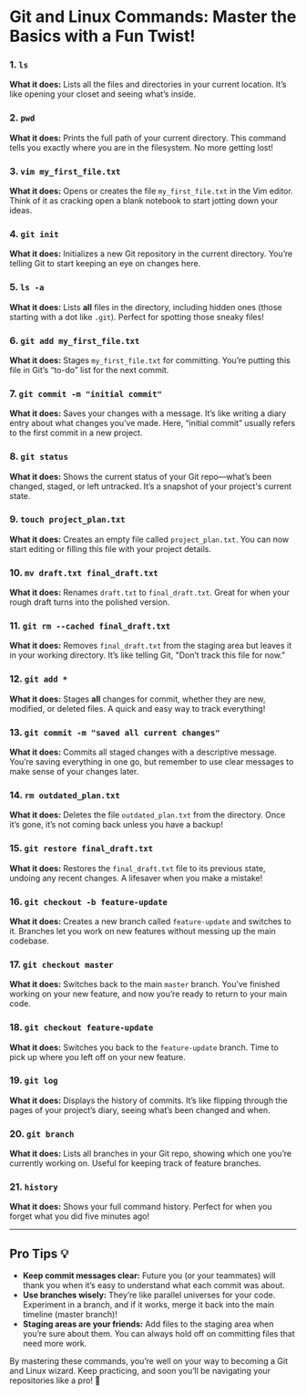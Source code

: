 # Git and Linux Commands: Master the Basics with a Fun Twist!

### 1. `ls`
**What it does:** Lists all the files and directories in your current location. It’s like opening your closet and seeing what’s inside. 

### 2. `pwd`
**What it does:** Prints the full path of your current directory. This command tells you exactly where you are in the filesystem. No more getting lost!

### 3. `vim my_first_file.txt`
**What it does:** Opens or creates the file `my_first_file.txt` in the Vim editor. Think of it as cracking open a blank notebook to start jotting down your ideas.

### 4. `git init`
**What it does:** Initializes a new Git repository in the current directory. You’re telling Git to start keeping an eye on changes here.

### 5. `ls -a`
**What it does:** Lists **all** files in the directory, including hidden ones (those starting with a dot like `.git`). Perfect for spotting those sneaky files!

### 6. `git add my_first_file.txt`
**What it does:** Stages `my_first_file.txt` for committing. You’re putting this file in Git’s “to-do” list for the next commit.

### 7. `git commit -m "initial commit"`
**What it does:** Saves your changes with a message. It’s like writing a diary entry about what changes you’ve made. Here, “initial commit” usually refers to the first commit in a new project.

### 8. `git status`
**What it does:** Shows the current status of your Git repo—what’s been changed, staged, or left untracked. It’s a snapshot of your project's current state.

### 9. `touch project_plan.txt`
**What it does:** Creates an empty file called `project_plan.txt`. You can now start editing or filling this file with your project details.

### 10. `mv draft.txt final_draft.txt`
**What it does:** Renames `draft.txt` to `final_draft.txt`. Great for when your rough draft turns into the polished version.

### 11. `git rm --cached final_draft.txt`
**What it does:** Removes `final_draft.txt` from the staging area but leaves it in your working directory. It’s like telling Git, "Don’t track this file for now."

### 12. `git add *`
**What it does:** Stages **all** changes for commit, whether they are new, modified, or deleted files. A quick and easy way to track everything!

### 13. `git commit -m "saved all current changes"`
**What it does:** Commits all staged changes with a descriptive message. You’re saving everything in one go, but remember to use clear messages to make sense of your changes later.

### 14. `rm outdated_plan.txt`
**What it does:** Deletes the file `outdated_plan.txt` from the directory. Once it’s gone, it’s not coming back unless you have a backup!

### 15. `git restore final_draft.txt`
**What it does:** Restores the `final_draft.txt` file to its previous state, undoing any recent changes. A lifesaver when you make a mistake!

### 16. `git checkout -b feature-update`
**What it does:** Creates a new branch called `feature-update` and switches to it. Branches let you work on new features without messing up the main codebase.

### 17. `git checkout master`
**What it does:** Switches back to the main `master` branch. You’ve finished working on your new feature, and now you’re ready to return to your main code.

### 18. `git checkout feature-update`
**What it does:** Switches you back to the `feature-update` branch. Time to pick up where you left off on your new feature.

### 19. `git log`
**What it does:** Displays the history of commits. It’s like flipping through the pages of your project’s diary, seeing what’s been changed and when.

### 20. `git branch`
**What it does:** Lists all branches in your Git repo, showing which one you’re currently working on. Useful for keeping track of feature branches.

### 21. `history`
**What it does:** Shows your full command history. Perfect for when you forget what you did five minutes ago!

---

## Pro Tips 💡
- **Keep commit messages clear:** Future you (or your teammates) will thank you when it’s easy to understand what each commit was about.
- **Use branches wisely:** They’re like parallel universes for your code. Experiment in a branch, and if it works, merge it back into the main timeline (master branch)!
- **Staging areas are your friends:** Add files to the staging area when you’re sure about them. You can always hold off on committing files that need more work.

By mastering these commands, you’re well on your way to becoming a Git and Linux wizard. Keep practicing, and soon you’ll be navigating your repositories like a pro! 🚀
